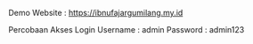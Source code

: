 Demo Website : https://ibnufajargumilang.my.id

Percobaan Akses Login
Username : admin
Password : admin123
